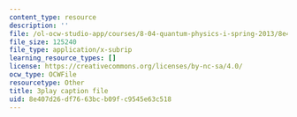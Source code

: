 ```yaml
---
content_type: resource
description: ''
file: /ol-ocw-studio-app/courses/8-04-quantum-physics-i-spring-2013/8e407d26df7663bcb09fc9545e63c518_lZ3bPUKo5zc.srt
file_size: 125240
file_type: application/x-subrip
learning_resource_types: []
license: https://creativecommons.org/licenses/by-nc-sa/4.0/
ocw_type: OCWFile
resourcetype: Other
title: 3play caption file
uid: 8e407d26-df76-63bc-b09f-c9545e63c518
---
```

